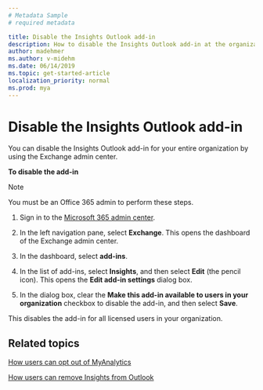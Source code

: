 ```yaml
---
# Metadata Sample
# required metadata

title: Disable the Insights Outlook add-in
description: How to disable the Insights Outlook add-in at the organizational level 
author: madehmer
ms.author: v-midehm
ms.date: 06/14/2019
ms.topic: get-started-article
localization_priority: normal 
ms.prod: mya
---
```


# Disable the Insights Outlook add-in

You can disable the Insights Outlook add-in for your entire organization by using the Exchange admin center.

**To disable the add-in**

> [!Note]
> You must be an Office 365 admin to perform these steps.

1. Sign in to the [Microsoft 365 admin center](https://admin.microsoft.com/adminportal).

2. In the left navigation pane, select **Exchange**. This opens the dashboard of the Exchange admin center.  

<!--
   ![Microsoft 365 admin center](../../images/mya/use/exchange-admin-center.png) -->
            
 
3. In the dashboard, select **add-ins**.

<!--
   ![Add-ins page](../../images/mya/use/add-ins-page.png) -->
         
4. In the list of add-ins, select **Insights**, and then select **Edit** (the pencil icon). This opens the **Edit add-in settings** dialog box.

<!--
   ![Select add-in](../../images/mya/use/select-add-in.png) -->
    
5. In the dialog box, clear the **Make this add-in available to users in your organization** checkbox to disable the add-in, and then select **Save**.

<!--
   ![Clear checkboxes and Save](../../images/mya/use/clear-checkbox.png) -->

This disables the add-in for all licensed users in your organization.

## Related topics

[How users can opt out of MyAnalytics](../use/dashboard-2.md#can-i-opt-out-of-myanalytics)

[How users can remove Insights from Outlook](../use/add-in.md#to-remove-insights-from-outlook)